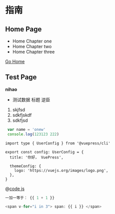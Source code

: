 # 指南

## Home Page

+ Home Chapter one
+ Home Chapter two
+ Home Chapter three

[Go Home](./home.md)

## Test Page

**nihao**

+ 测试数据 标题 逆臣

1. skjfsd
2. sdkfjskdf
3. sdkfjsd


``` js
 var name = 'onew'
 console.log(123123 222)
```

```ts{1,6-8}
import type { UserConfig } from '@vuepress/cli'

export const config: UserConfig = {
  title: '你好， VuePress',

  themeConfig: {
    logo: 'https://vuejs.org/images/logo.png',
  },
}
```

@[code js](./guide/test.js)

``` js
一加一等于： {{ 1 + 1 }}

<span v-for="i in 3"> span: {{ i }} </span>
```